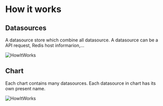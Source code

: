 # How it works

## Datasources
A datasource store which combine all datasource. A datasource can be a API request, Redis host informarion,...

![HowItWorks](/dashboard/docs/pictures/dshiw.png)
## Chart
Each chart contains many datasources. Each datasource in chart has its own present name.

![HowItWorks](/dashboard/docs/pictures/howitworks.png)
